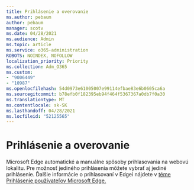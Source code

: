 ```yaml
---
title: Prihlásenie a overovanie
ms.author: pebaum
author: pebaum
manager: scotv
ms.date: 04/28/2021
ms.audience: Admin
ms.topic: article
ms.service: o365-administration
ROBOTS: NOINDEX, NOFOLLOW
localization_priority: Priority
ms.collection: Adm_O365
ms.custom:
- "9006449"
- "10987"
ms.openlocfilehash: 54d0973e61005007e99114efbae83e6b0605ca6a
ms.sourcegitcommit: b78efb0f182395eb94f464f5367367a0db7f0a30
ms.translationtype: MT
ms.contentlocale: sk-SK
ms.lasthandoff: 04/28/2021
ms.locfileid: "52125565"
---
```

# <a name="sign-in-and-authentication"></a>Prihlásenie a overovanie

Microsoft Edge automatické a manuálne spôsoby prihlasovania na webovú lokalitu. Pre možnosť jediného prihlásenia môžete vybrať aj jediné prihlásenie. Ďalšie informácie o prihlasovaní v Edgei nájdete v [téme Prihlásenie používateľov Microsoft Edge.](https://docs.microsoft.com/deployedge/microsoft-edge-security-identity#how-users-can-sign-into-microsoft-edge)  